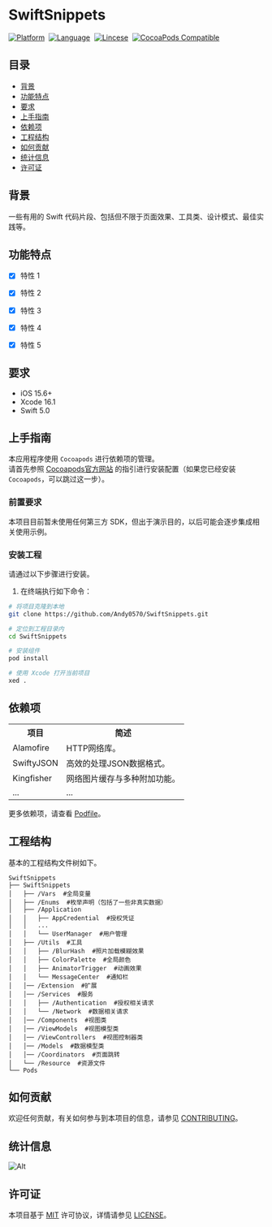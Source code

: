 # SwiftSnippets

[![Platform](https://img.shields.io/badge/platform-ios-lightgrey)](https://developer.apple.com/iphone/)&nbsp;
[![Language](https://img.shields.io/badge/language-swift-orange.svg)](https://www.swift.org/)&nbsp;
[![Lincese](https://img.shields.io/badge/License-MIT-informational)](https://www.apache.org/licenses/LICENSE-2.0.html)&nbsp;
[![CocoaPods Compatible](https://img.shields.io/cocoapods/v/EZSwiftExtensions.svg)](https://img.shields.io/cocoapods/v/LFAlertController.svg)&nbsp;


## 目录

- [背景](#背景)
- [功能特点](#功能特点)
- [要求](#要求)
- [上手指南](#上手指南)
- [依赖项](#依赖项)
- [工程结构](#工程结构)
- [如何贡献](#如何贡献)
- [统计信息](#统计信息)
- [许可证](#许可证)


## 背景

一些有用的 Swift 代码片段、包括但不限于页面效果、工具类、设计模式、最佳实践等。


## 功能特点

- [x] 特性 1
- [x] 特性 2
- [x] 特性 3
- [x] 特性 4
- [x] 特性 5


## 要求

- iOS 15.6+
- Xcode 16.1
- Swift 5.0


## 上手指南

本应用程序使用 `Cocoapods` 进行依赖项的管理。   
请首先参照 [Cocoapods官方网站](https://cocoapods.org/) 的指引进行安装配置（如果您已经安装 `Cocoapods`，可以跳过这一步）。

### 前置要求

本项目目前暂未使用任何第三方 SDK，但出于演示目的，以后可能会逐步集成相关使用示例。

### 安装工程
请通过以下步骤进行安装。

1. 在终端执行如下命令：
``` bash
# 将项目克隆到本地
git clone https://github.com/Andy0570/SwiftSnippets.git

# 定位到工程目录内
cd SwiftSnippets

# 安装组件
pod install

# 使用 Xcode 打开当前项目
xed .
```


## 依赖项
<table>
    <tr>
        <th>项目</th>
        <th>简述</th>
    </tr>
    <tr>
        <td>Alamofire</td>
        <td>HTTP网络库。</td>
    </tr>
    <tr>
        <td>SwiftyJSON</td>
        <td>高效的处理JSON数据格式。</td>
    </tr>
    <tr>
        <td>Kingfisher</td>
        <td>网络图片缓存与多种附加功能。</td>
    </tr>
    <tr>
        <td>...</td>
        <td>...</td>
    </tr>
</table>

更多依赖项，请查看 [Podfile](https://github.com/Andy0570/SwiftSnippets/blob/main/Podfile)。




## 工程结构
基本的工程结构文件树如下。

```
SwiftSnippets 
├── SwiftSnippets
│   ├── /Vars  #全局变量
│   ├── /Enums  #枚举声明（包括了一些非真实数据）
│   ├── /Application
│   │   ├── AppCredential  #授权凭证
│   │   ...
│   │   └── UserManager  #用户管理
│   ├── /Utils  #工具
│   │   ├── /BlurHash  #照片加载模糊效果
│   │   ├── ColorPalette  #全局颜色
│   │   ├── AnimatorTrigger  #动画效果
│   │   └── MessageCenter  #通知栏
│   │── /Extension  #扩展
│   │── /Services  #服务
│   │   ├── /Authentication  #授权相关请求
│   │   └── /Network  #数据相关请求
│   │── /Components  #视图类
│   │── /ViewModels  #视图模型类
│   │── /ViewControllers  #视图控制器类
│   │── /Models  #数据模型类
│   │── /Coordinators  #页面跳转
│   └── /Resource  #资源文件
└── Pods

```


## 如何贡献

欢迎任何贡献，有关如何参与到本项目的信息，请参见 [CONTRIBUTING](./CONTRIBUTING.md)。


## 统计信息

![Alt](https://repobeats.axiom.co/api/embed/f00690f55cadbe3ee09e90846efa7fde060277f0.svg "Repobeats analytics image")


## 许可证
本项目基于 [MIT](https://opensource.org/licenses/MIT) 许可协议，详情请参见 [LICENSE](./LICENSE)。